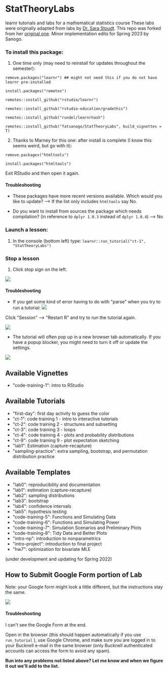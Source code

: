 # StatTheoryLabs   
learnr tutorials and labs for a mathematical statistics course
These labs were originally adapted from labs by [Dr. Sara Stoudt](https://sastoudt.github.io/). 
This repo was forked from her [original one](https://github.com/sastoudt/StatTheoryLabs). Minor implementation edits for Spring 2023 by Sanogo.

### To install this package:

1. One time only (may need to reinstall for updates throughout the semester):

`remove.packages("learnr") ## might not need this if you do not have learnr pre-installed`

`install.packages("remotes")`

`remotes::install_github("rstudio/learnr")`

`remotes::install_github("rstudio-education/gradethis")`

`remotes::install_github("rundel/learnrhash")`

`remotes::install_github("fatsanogo/StatTheoryLabs", build_vignettes = T)`


2. Thanks to Marney for this one: after install is complete (I know this seems weird, but go with it):

```remove.packages("htmltools")```

```install.packages("htmltools")```

Exit RStudio and then open it again.

#### Troubleshooting

- These packages have more recent versions available. Which would you like to update? --> If the list only includes `htmltools` say No.

- Do you want to install from sources the package which needs compilation? (in reference to `dplyr 1.0.3` instead of `dplyr 1.0.4`) --> No 

### Launch a lesson:

1. In the console (bottom left) type: `learnr::run_tutorial("ct-1", "StatTheoryLabs")`

### Stop a lesson 

1. Click stop sign on the left.

![](stop-tutorial.png)

#### Troubleshooting

- If you get some kind of error having to do with "parse" when you try to run a tutorial:
![](restartR.png) 

Click "Session" --> "Restart R" and try to run the tutorial again. 

![](restartR2.png) 

- The tutorial will often pop up in a new browser tab automatically. If you have a popup blocker, you might need to turn it off or update the settings.

![](popups.png) 

## Available Vignettes

- "code-training-1": intro to RStudio

## Available Tutorials

- "first-day": first day activity to guess the color
- "ct-1": code training 1 - intro to interactive tutorials
- "ct-2": code training 2 - structures and subsetting
- "ct-3": code training 3 - loops
- "ct-4": code training 4 - plots and probability distributions
- "ct-9": code training 9 - plot expectation sketching
- "lab1": Estimation (capture-recapture)
- "sampling-practice": extra sampling, bootstrap, and permutation distribution practice

## Available Templates

- "lab0": reproducibility and documentation
- "lab1": estimation (capture-recapture)
- "lab2": sampling distributions
- "lab3": bootstrap
- "lab4": confidence intervals
- "lab5": hypothesis testing
- "code-training-5": Functions and Simulating Data
- "code-training-6": Functions and Simulating Power
- "code-training-7": Simulation Scenarios and Preliminary Plots
- "code-training-8": Tidy Data and Better Plots
- "intro-np": introduction to nonparametrics
- "intro-project": introduction to final project
- "hw7": optimization for bivariate MLE

(under development and updating for Spring 2022)

## How to Submit Google Form portion of Lab

Note: your Google form might look a little different, but the instructions stay the same.

![](submit-tutorial.png)

#### Troubleshooting

I can't see the Google Form at the end. 

Open in the browser (this should happen automatically if you use `run_tutorial` ), use Google Chrome, and make sure you are logged in to your Bucknell e-mail in the same browser (only Bucknell authenticated accounts can access the form to avoid any spam).

**Run into any problems not listed above? Let me know and when we figure it out we'll add to the list.**

